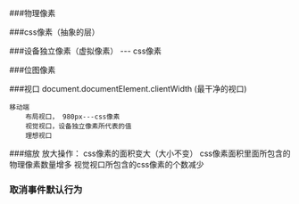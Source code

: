###物理像素


###css像素（抽象的层）

###设备独立像素（虚拟像素）  --- css像素

###位图像素


###视口
	document.documentElement.clientWidth  (最干净的视口)
	
	
	移动端
		布局视口， 980px---css像素
		视觉视口，设备独立像素所代表的值
		理想视口
		
###缩放
	放大操作：
		css像素的面积变大（大小不变）
		css像素面积里面所包含的物理像素数量增多
		视觉视口所包含的css像素的个数减少


###	取消事件默认行为	
		
			
